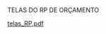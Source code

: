 TELAS DO RP DE ORÇAMENTO

[telas_RP.pdf](https://github.com/user-attachments/files/19917100/telas_RP.pdf)
